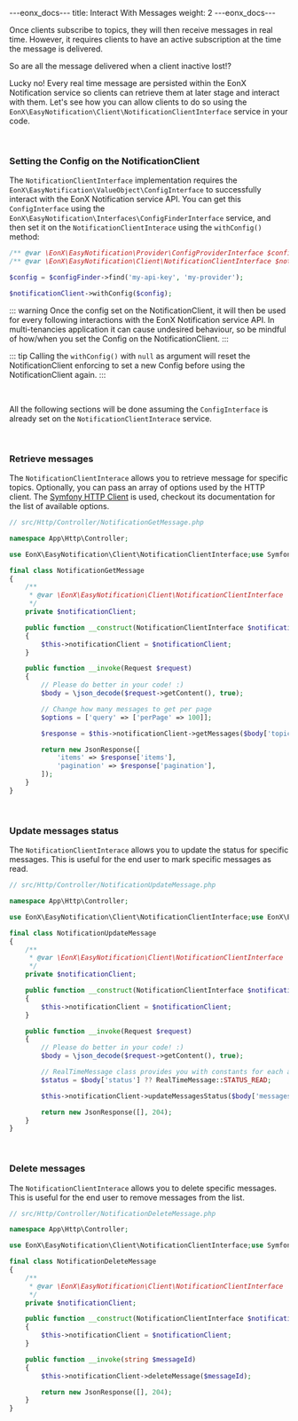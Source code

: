 ---eonx_docs---
title: Interact With Messages
weight: 2
---eonx_docs---

Once clients subscribe to topics, they will then receive messages in real time. However, it requires clients to have an
active subscription at the time the message is delivered.

So are all the message delivered when a client inactive lost!?

Lucky no! Every real time message are persisted within the EonX Notification service so clients can retrieve them at
later stage and interact with them. Let's see how you can allow clients to do so using the
`EonX\EasyNotification\Client\NotificationClientInterface` service in your code.

<br>

### Setting the Config on the NotificationClient

The `NotificationClientInterface` implementation requires the `EonX\EasyNotification\ValueObject\ConfigInterface` to
successfully interact with the EonX Notification service API.
You can get this `ConfigInterface` using the `EonX\EasyNotification\Interfaces\ConfigFinderInterface` service, and then
set it on the `NotificationClientInterace` using the `withConfig()` method:

```php
/** @var \EonX\EasyNotification\Provider\ConfigProviderInterface $configFinder */
/** @var \EonX\EasyNotification\Client\NotificationClientInterface $notificationClient */

$config = $configFinder->find('my-api-key', 'my-provider');

$notificationClient->withConfig($config);
```

::: warning
Once the config set on the NotificationClient, it will then be used for every following interactions
with the EonX Notification service API. In multi-tenancies application it can cause undesired behaviour, so be mindful
of how/when you set the Config on the NotificationClient.
:::

::: tip
Calling the `withConfig()` with `null` as argument will reset the NotificationClient enforcing to set a new Config
before using the NotificationClient again.
:::

<br>

All the following sections will be done assuming the `ConfigInterface` is already set
on the `NotificationClientInterace` service.

<br>

### Retrieve messages

The `NotificationClientInterace` allows you to retrieve message for specific topics. Optionally, you can pass an array
of options used by the HTTP client. The [Symfony HTTP Client][1] is used, checkout its documentation for the list of
available options.

```php
// src/Http/Controller/NotificationGetMessage.php

namespace App\Http\Controller;

use EonX\EasyNotification\Client\NotificationClientInterface;use Symfony\Component\HttpFoundation\JsonResponse;use Symfony\Component\HttpFoundation\Request;

final class NotificationGetMessage
{
    /**
     * @var \EonX\EasyNotification\Client\NotificationClientInterface
     */
    private $notificationClient;

    public function __construct(NotificationClientInterface $notificationClient)
    {
        $this->notificationClient = $notificationClient;
    }

    public function __invoke(Request $request)
    {
        // Please do better in your code! :)
        $body = \json_decode($request->getContent(), true);

        // Change how many messages to get per page
        $options = ['query' => ['perPage' => 100]];

        $response = $this->notificationClient->getMessages($body['topics'], $options);

        return new JsonResponse([
            'items' => $response['items'],
            'pagination' => $response['pagination'],
        ]);
    }
}
```

<br>

### Update messages status

The `NotificationClientInterace` allows you to update the status for specific messages. This is useful for the end user
to mark specific messages as read.

```php
// src/Http/Controller/NotificationUpdateMessage.php

namespace App\Http\Controller;

use EonX\EasyNotification\Client\NotificationClientInterface;use EonX\EasyNotification\Message\RealTimeMessage;use Symfony\Component\HttpFoundation\JsonResponse;use Symfony\Component\HttpFoundation\Request;

final class NotificationUpdateMessage
{
    /**
     * @var \EonX\EasyNotification\Client\NotificationClientInterface
     */
    private $notificationClient;

    public function __construct(NotificationClientInterface $notificationClient)
    {
        $this->notificationClient = $notificationClient;
    }

    public function __invoke(Request $request)
    {
        // Please do better in your code! :)
        $body = \json_decode($request->getContent(), true);

        // RealTimeMessage class provides you with constants for each available status
        $status = $body['status'] ?? RealTimeMessage::STATUS_READ;

        $this->notificationClient->updateMessagesStatus($body['messages'], $status);

        return new JsonResponse([], 204);
    }
}
```

<br>

### Delete messages

The `NotificationClientInterace` allows you to delete specific messages. This is useful for the end user
to remove messages from the list.

```php
// src/Http/Controller/NotificationDeleteMessage.php

namespace App\Http\Controller;

use EonX\EasyNotification\Client\NotificationClientInterface;use Symfony\Component\HttpFoundation\JsonResponse;

final class NotificationDeleteMessage
{
    /**
     * @var \EonX\EasyNotification\Client\NotificationClientInterface
     */
    private $notificationClient;

    public function __construct(NotificationClientInterface $notificationClient)
    {
        $this->notificationClient = $notificationClient;
    }

    public function __invoke(string $messageId)
    {
        $this->notificationClient->deleteMessage($messageId);

        return new JsonResponse([], 204);
    }
}
```

[1]: https://symfony.com/doc/current/http_client.html
